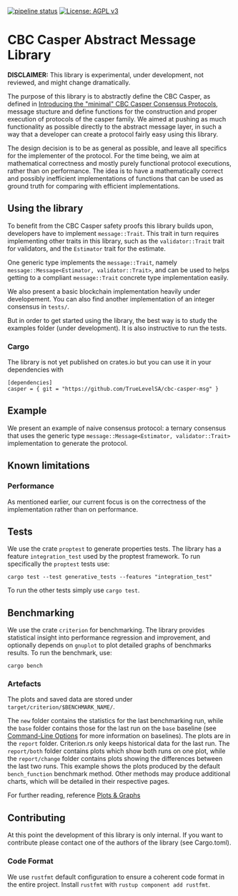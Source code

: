 [![pipeline status](https://gitlab.com/TrueLevel/casper/core-cbc/badges/master/pipeline.svg)](https://gitlab.com/TrueLevel/casper/core-cbc/commits/master) [![License: AGPL v3](https://img.shields.io/badge/License-AGPL%20v3-blue.svg)](https://www.gnu.org/licenses/agpl-3.0)

CBC Casper Abstract Message Library
===

**DISCLAIMER:** This library is experimental, under development, not reviewed,
and might change dramatically.

The purpose of this library is to abstractly define the CBC Casper, as defined
in [Introducing the "minimal" CBC Casper Consensus
Protocols](https://github.com/cbc-casper/cbc-casper-paper), message stucture and
define functions for the construction and proper execution of protocols of the
casper family. We aimed at pushing as much functionality as possible directly to
the abstract message layer, in such a way that a developer can create a protocol
fairly easy using this library.

The design decision is to be as general as possible, and leave all specifics for
the implementer of the protocol. For the time being, we aim at mathematical
correctness and mostly purely functional protocol executions, rather than on
performance. The idea is to have a mathematically correct and possibly
inefficient implementations of functions that can be used as ground truth for
comparing with efficient implementations.

## Using the library

To benefit from the CBC Casper safety proofs this library builds upon,
developers have to implement `message::Trait`. This trait in turn requires
implementing other traits in this library, such as the `validator::Trait` trait for
validators, and the `Estimator` trait for the estimate.

One generic type implements the `message::Trait`, namely
`message::Message<Estimator, validator::Trait>`, and can be used to helps getting to
a compliant `message::Trait` concrete type implementation easily.

We also present a basic blockchain implementation heavily under developement.
You can also find another implementation of an integer consensus in `tests/`.

But in order to get started using the library, the best way is to study the
examples folder (under development). It is also instructive to run the tests.

### Cargo

The library is not yet published on crates.io but you can use it in your
dependencies with

```
[dependencies]
casper = { git = "https://github.com/TrueLevelSA/cbc-casper-msg" }
```

## Example

We present an example of naive consensus protocol: a ternary consensus that uses
the generic type `message::Message<Estimator, validator::Trait>` implementation to
generate the protocol.

## Known limitations

### Performance

As mentioned earlier, our current focus is on the correctness of the
implementation rather than on performance.

## Tests

We use the crate `proptest` to generate properties tests. The library has a
feature `integration_test` used by the proptest framework. To run specifically
the `proptest` tests use:

```
cargo test --test generative_tests --features "integration_test"
```

To run the other tests simply use `cargo test`.

## Benchmarking

We use the crate `criterion` for benchmarking. The library provides statistical
insight into performance regression and improvement, and optionally depends on
`gnuplot` to plot detailed graphs of benchmarks results. To run the benchmark, use:

```
cargo bench
```

### Artefacts
The plots and saved data are stored under `target/criterion/$BENCHMARK_NAME/`.

The `new` folder contains the statistics for the last benchmarking run, while the `base` folder
contains those for the last run on the `base` baseline (see [Command-Line
Options](./command_line_options.md#baselines) for more information on baselines). The plots are in
the `report` folder. Criterion.rs only keeps historical data for the last run. The `report/both`
folder contains plots which show both runs on one plot, while the `report/change` folder contains
plots showing the differences between the last two runs. This example shows the plots produced by
the default `bench_function` benchmark method. Other methods may produce additional charts, which
will be detailed in their respective pages.

For further reading, reference [Plots & Graphs](https://bheisler.github.io/criterion.rs/book/user_guide/plots_and_graphs.html)

## Contributing

At this point the development of this library is only internal. If you want to
contribute please contact one of the authors of the library (see Cargo.toml).

### Code Format

We use `rustfmt` default configuration to ensure a coherent code format in the
entire project. Install `rustfmt` with `rustup component add rustfmt`.
